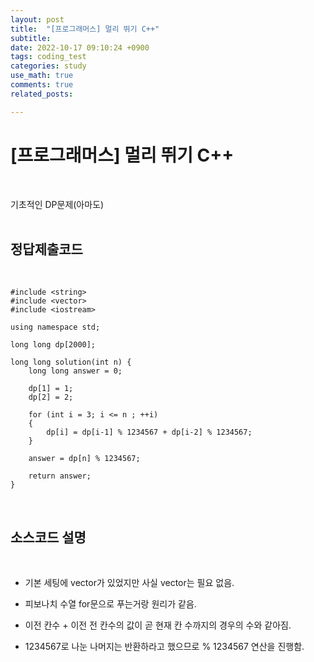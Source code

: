 ```yaml
---
layout: post
title:  "[프로그래머스] 멀리 뛰기 C++"
subtitle:   
date: 2022-10-17 09:10:24 +0900
tags: coding_test
categories: study
use_math: true
comments: true
related_posts:

---
```


# [프로그래머스] 멀리 뛰기 C++<br/>
<br/>

기초적인 DP문제(아마도)<br/>
<br/>

## 정답제출코드<br/>
<br/>

```
#include <string>
#include <vector>
#include <iostream>

using namespace std;

long long dp[2000];

long long solution(int n) {
    long long answer = 0;
    
    dp[1] = 1;
    dp[2] = 2;
    
    for (int i = 3; i <= n ; ++i)
    {
        dp[i] = dp[i-1] % 1234567 + dp[i-2] % 1234567;
    }
    
    answer = dp[n] % 1234567;
    
    return answer;
}
```

<br/>

## 소스코드 설명<br/>
<br/>

- 기본 세팅에 vector가 있었지만 사실 vector는 필요 없음. <br/>

- 피보나치 수열 for문으로 푸는거랑 원리가 같음.

- 이전 칸수 + 이전 전 칸수의 값이 곧 현재 칸 수까지의 경우의 수와 같아짐.

- 1234567로 나눈 나머지는 반환하라고 했으므로 % 1234567 연산을 진행함.
